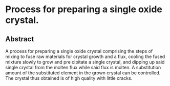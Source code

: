 # Process for preparing a single oxide crystal.

## Abstract
A process for preparing a single oxide crystal comprising the steps of mixing to fuse raw materials for crystal growth and a flux, cooling the fused mixture slowly to grow and pre cipitate a single crystal, and dipping up said single crystal from the molten flux while said flux is molten. A substitution amount of the substituted element in the grown crystal can be controlled. The crystal thus obtained is of high quality with little cracks.